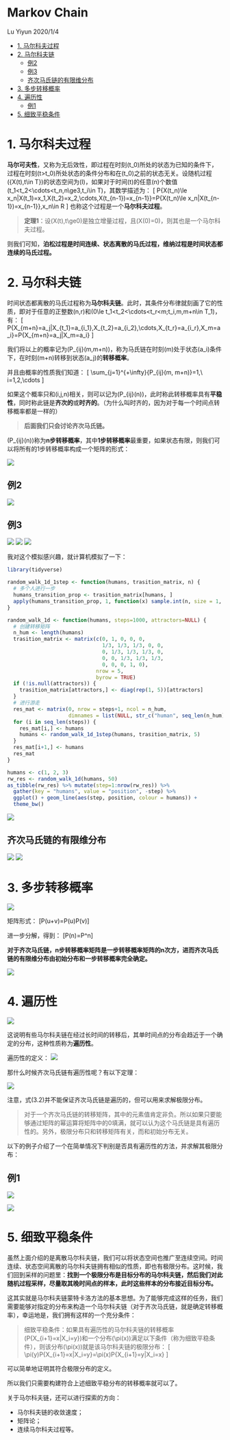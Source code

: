 Markov Chain
================
Lu Yiyun
2020/1/4

  - [1. 马尔科夫过程](#马尔科夫过程)
  - [2. 马尔科夫链](#马尔科夫链)
      - [例2](#例2)
      - [例3](#例3)
      - [齐次马氏链的有限维分布](#齐次马氏链的有限维分布)
  - [3. 多步转移概率](#多步转移概率)
  - [4. 遍历性](#遍历性)
      - [例1](#例1)
  - [5. 细致平稳条件](#细致平稳条件)

# 1\. 马尔科夫过程

**马尔可夫性**，又称为无后效性，即过程在时刻\(t_0\)所处的状态为已知的条件下，过程在时刻\(t>t_0\)所处状态的条件分布和在\(t_0\)之前的状态无关。设随机过程\({X(t),t\in T}\)的状态空间为\(I\)，如果对于时间\(t\)的任意\(n\)个数值\(t_1<t_2<\cdots<t_n,n\ge3,t_i\in T\)，其数学描述为：
\[
P\{X(t_n)\le x_n|X(t_1)=x_1,X(t_2)=x_2,\cdots,X(t_{n-1})=x_{n-1}\}=P\{X(t_n)\le x_n|X(t_{n-1})=x_{n-1}\},x_n\in R
\] 也称这个过程是一个**马尔科夫过程**。

> **定理1**：设\(X(t),t\ge0\)是独立增量过程，且\(X(0)=0\)，则其也是一个马尔科夫过程。

则我们可知，**泊松过程是时间连续、状态离散的马氏过程，维纳过程是时间状态都连续的马氏过程。**

# 2\. 马尔科夫链

时间状态都离散的马氏过程称为**马尔科夫链**。此时，其条件分布律就刻画了它的性质，即对于任意的正整数\(n,r\)和\(0\le t_1<t_2<\cdots<t_r<m;t_i,m,m+n\in T_1\)，有：
\[
P\{X_{m+n}=a_j|X_{t_1}=a_{i_1},X_{t_2}=a_{i_2},\cdots,X_{t_r}=a_{i_r},X_m=a_i\}=P\{X_{m+n}=a_j|X_m=a_i\}
\]

我们将以上的概率记为\(P_{ij}(m,m+n)\)，称为马氏链在时刻\(m\)处于状态\(a_i\)条件下，在时刻\(m+n\)转移到状态\(a_j\)的**转移概率**。

并且由概率的性质我们知道： \[
\sum_{j=1}^{+\infty}{P_{ij}(m, m+n)}=1,\ i=1,2,\cdots
\]

如果这个概率只和\(i,j,n\)相关，则可以记为\(P_{ij}(n)\)，此时称此转移概率具有**平稳性**，同时称此链是**齐次的**或**时齐的**。（为什么叫时齐的，因为对于每一个时间点转移概率都是一样的）

> **后面我们只会讨论齐次马氏链。**

\(P_{ij}(n)\)称为**n步转移概率**，其中**1步转移概率**最重要，如果状态有限，则我们可以将所有的1步转移概率构成一个矩阵的形式：

![](./images/transition_matrix.png)

## 例2

![](./images/markov_exam2.png)

## 例3

![](./images/markov_exam3-1.png) ![](./images/markov_exam3-2.png)
![](./images/markov_exam3-3.png)

我对这个模拟感兴趣，就计算机模拟了一下：

``` r
library(tidyverse)

random_walk_1d_1step <- function(humans, trasition_matrix, n) {
  # 多个人进行一步
  humans_transition_prop <- trasition_matrix[humans, ]
  apply(humans_transition_prop, 1, function(x) sample.int(n, size = 1, prob = x))
}

random_walk_1d <- function(humans, steps=1000, attractors=NULL) {
  # 创建转移矩阵
  n_hum <- length(humans)
  trasition_matrix <- matrix(c(0, 1, 0, 0, 0,
                               1/3, 1/3, 1/3, 0, 0,
                               0, 1/3, 1/3, 1/3, 0,
                               0, 0, 1/3, 1/3, 1/3,
                               0, 0, 0, 1, 0),
                             nrow = 5,
                             byrow = TRUE)
  if (!is.null(attractors)) {
    trasition_matrix[attractors,] <- diag(rep(1, 5))[attractors]
  }
  # 进行游走
  res_mat <- matrix(0, nrow = steps+1, ncol = n_hum,
                    dimnames = list(NULL, str_c("human", seq_len(n_hum))))
  for (i in seq_len(steps)) {
    res_mat[i,] <- humans
    humans <- random_walk_1d_1step(humans, trasition_matrix, 5)
  }
  res_mat[i+1,] <- humans
  res_mat
}
```

``` r
humans <- c(1, 2, 3)
rw_res <- random_walk_1d(humans, 50)
as_tibble(rw_res) %>% mutate(step=1:nrow(rw_res)) %>%
  gather(key = "humans", value = "position", -step) %>% 
  ggplot() + geom_line(aes(step, position, colour = humans)) +
  theme_bw()
```

![](/images/MarkovChain/unnamed-chunk-2-1.png)<!-- -->

## 齐次马氏链的有限维分布

![](./images/markov_dist.png) ![](./images/markov_dist2.png)

# 3\. 多步转移概率

![](./images/ck_equation.png)

矩阵形式： \[P(u+v)=P(u)P(v)\]

进一步分解，得到： \[P(n)=P^n\]

**对于齐次马氏链，n步转移概率矩阵是一步转移概率矩阵的n次方，进而齐次马氏链的有限维分布由初始分布和一步转移概率完全确定。**

![](./images/2step_markov.png)

# 4\. 遍历性

![](./images/2step_markov2.png)

这说明有些马尔科夫链在经过长时间的转移后，其单时间点的分布会趋近于一个确定的分布，这种性质称为**遍历性**。

遍历性的定义： ![](./images/bianli.png)

那什么时候齐次马氏链有遍历性呢？有以下定理：

![](./images/bianli_proof.png)

注意，式(3.2)并不能保证齐次马氏链是遍历的，但可以用来求解极限分布。

> 对于一个齐次马氏链的转移矩阵，其中的元素值肯定非负。所以如果只要能够通过矩阵的幂运算将矩阵中的0填满，就可以认为这个马氏链是具有遍历性的。另外，极限分布只和转移矩阵有关，而和初始分布无关。

以下的例子介绍了一个在简单情况下判别是否具有遍历性的方法，并求解其极限分布：

## 例1

![](./images/bianli_exam1.png)

![](./images/bianli_exam1-2.png)

# 5\. 细致平稳条件

虽然上面介绍的是离散马尔科夫链，我们可以将状态空间也推广至连续空间。时间连续、状态空间离散的马尔科夫链拥有相似的性质，即也有极限分布。这时候，我们回到采样的问题里：**找到一个极限分布是目标分布的马尔科夫链，然后我们对此随机过程采样，尽量取其晚时间点的样本，此时这些样本的分布接近目标分布。**

这其实就是马尔科夫链蒙特卡洛方法的基本思想。为了能够完成这样的任务，我们需要能够对指定的分布来构造一个马尔科夫链（对于齐次马氏链，就是确定转移概率），幸运地是，我们拥有这样的一个充分条件：

> 细致平稳条件：如果具有遍历性的马尔科夫链的转移概率\(P\{X_{i+1}=x|X_i=y\}\)和一个分布\(\pi(x)\)满足以下条件（称为细致平稳条件），则该分布\(\pi(x)\)就是该马尔科夫链的极限分布：
> \[
> \pi(y)P\{X_{i+1}=x|X_i=y\}=\pi(x)P\{X_{i+1}=y|X_i=x\}
> \]

可以简单地证明其符合极限分布的定义。

所以我们只需要构建符合上述细致平稳分布的转移概率就可以了。

关于马尔科夫链，还可以进行探索的方向：

  - 马尔科夫链的收敛速度；
  - 矩阵论；
  - 连续马尔科夫过程等。
